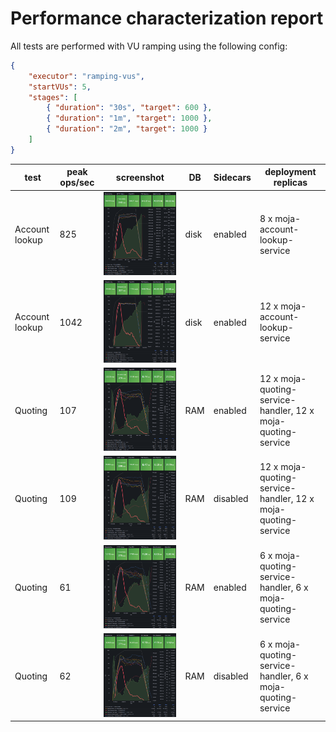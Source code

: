 # Performance characterization report

All tests are performed with VU ramping using the following config:
```json
{
    "executor": "ramping-vus",
    "startVUs": 5,
    "stages": [
        { "duration": "30s", "target": 600 },
        { "duration": "1m", "target": 1000 },
        { "duration": "2m", "target": 1000 }
    ]
}
```

| test           | peak ops/sec  | screenshot                    | DB     | Sidecars | deployment replicas                                            |
| -------------- | ---------     | ----------                    | --     | --       | ------                                                         |
| Account lookup |  825          | ![](als-disk-sidecars-8.png)  | disk   | enabled  |  8 x moja-account-lookup-service                               |
| Account lookup |  1042         | ![](als-disk-sidecars-12.png) | disk   | enabled  | 12 x moja-account-lookup-service                               |
| Quoting        |  107          | ![](qs-ram-sidecars-12.png)   | RAM    | enabled  | 12 x moja-quoting-service-handler, 12 x moja-quoting-service   |
| Quoting        |  109          | ![](qs-ram-12.png)            | RAM    | disabled | 12 x moja-quoting-service-handler, 12 x moja-quoting-service   |
| Quoting        |  61           | ![](qs-ram-sidecars-6.png)    | RAM    | enabled  |  6 x moja-quoting-service-handler,  6 x moja-quoting-service   |
| Quoting        |  62           | ![](qs-ram-6.png)             | RAM    | disabled |  6 x moja-quoting-service-handler,  6 x moja-quoting-service   |
